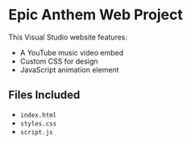 # Epic Anthem Web Project

This Visual Studio website features:

- A YouTube music video embed
- Custom CSS for design
- JavaScript animation element

## Files Included

- `index.html`
- `styles.css`
- `script.js`
